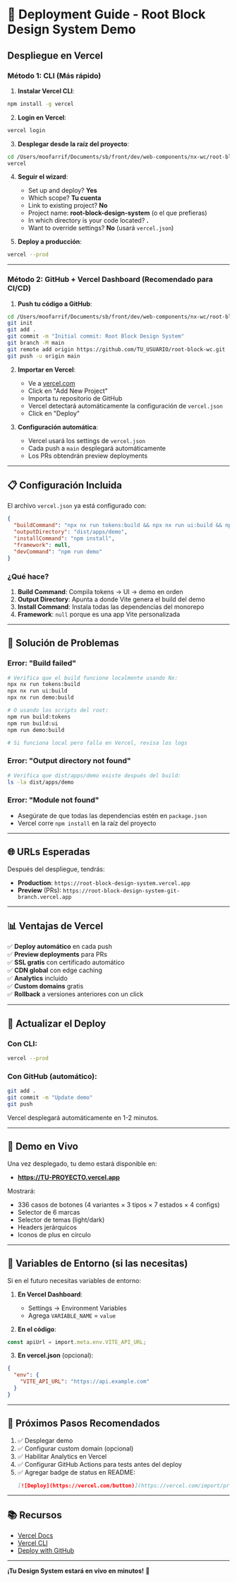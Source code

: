 # 🚀 Deployment Guide - Root Block Design System Demo

## Despliegue en Vercel

### **Método 1: CLI (Más rápido)**

1. **Instalar Vercel CLI**:
```bash
npm install -g vercel
```

2. **Login en Vercel**:
```bash
vercel login
```

3. **Desplegar desde la raíz del proyecto**:
```bash
cd /Users/moofarrif/Documents/sb/front/dev/web-components/nx-wc/root-block-wc
vercel
```

4. **Seguir el wizard**:
   - Set up and deploy? **Yes**
   - Which scope? **Tu cuenta**
   - Link to existing project? **No**
   - Project name: **root-block-design-system** (o el que prefieras)
   - In which directory is your code located? **.**
   - Want to override settings? **No** (usará `vercel.json`)

5. **Deploy a producción**:
```bash
vercel --prod
```

---

### **Método 2: GitHub + Vercel Dashboard (Recomendado para CI/CD)**

1. **Push tu código a GitHub**:
```bash
cd /Users/moofarrif/Documents/sb/front/dev/web-components/nx-wc/root-block-wc
git init
git add .
git commit -m "Initial commit: Root Block Design System"
git branch -M main
git remote add origin https://github.com/TU_USUARIO/root-block-wc.git
git push -u origin main
```

2. **Importar en Vercel**:
   - Ve a [vercel.com](https://vercel.com)
   - Click en "Add New Project"
   - Importa tu repositorio de GitHub
   - Vercel detectará automáticamente la configuración de `vercel.json`
   - Click en "Deploy"

3. **Configuración automática**:
   - Vercel usará los settings de `vercel.json`
   - Cada push a `main` desplegará automáticamente
   - Los PRs obtendrán preview deployments

---

## 📋 **Configuración Incluida**

El archivo `vercel.json` ya está configurado con:

```json
{
  "buildCommand": "npx nx run tokens:build && npx nx run ui:build && npx nx run demo:build",
  "outputDirectory": "dist/apps/demo",
  "installCommand": "npm install",
  "framework": null,
  "devCommand": "npm run demo"
}
```

### **¿Qué hace?**
1. **Build Command**: Compila tokens → UI → demo en orden
2. **Output Directory**: Apunta a donde Vite genera el build del demo
3. **Install Command**: Instala todas las dependencias del monorepo
4. **Framework**: `null` porque es una app Vite personalizada

---

## 🔧 **Solución de Problemas**

### **Error: "Build failed"**
```bash
# Verifica que el build funcione localmente usando Nx:
npx nx run tokens:build
npx nx run ui:build
npx nx run demo:build

# O usando los scripts del root:
npm run build:tokens
npm run build:ui
npm run demo:build

# Si funciona local pero falla en Vercel, revisa los logs
```

### **Error: "Output directory not found"**
```bash
# Verifica que dist/apps/demo existe después del build:
ls -la dist/apps/demo
```

### **Error: "Module not found"**
- Asegúrate de que todas las dependencias estén en `package.json`
- Vercel corre `npm install` en la raíz del proyecto

---

## 🌐 **URLs Esperadas**

Después del despliegue, tendrás:

- **Production**: `https://root-block-design-system.vercel.app`
- **Preview** (PRs): `https://root-block-design-system-git-branch.vercel.app`

---

## 📊 **Ventajas de Vercel**

✅ **Deploy automático** en cada push  
✅ **Preview deployments** para PRs  
✅ **SSL gratis** con certificado automático  
✅ **CDN global** con edge caching  
✅ **Analytics** incluido  
✅ **Custom domains** gratis  
✅ **Rollback** a versiones anteriores con un click  

---

## 🔄 **Actualizar el Deploy**

### **Con CLI**:
```bash
vercel --prod
```

### **Con GitHub** (automático):
```bash
git add .
git commit -m "Update demo"
git push
```

Vercel desplegará automáticamente en 1-2 minutos.

---

## 🎨 **Demo en Vivo**

Una vez desplegado, tu demo estará disponible en:
- **https://TU-PROYECTO.vercel.app**

Mostrará:
- 336 casos de botones (4 variantes × 3 tipos × 7 estados × 4 configs)
- Selector de 6 marcas
- Selector de temas (light/dark)
- Headers jerárquicos
- Iconos de plus en círculo

---

## 📝 **Variables de Entorno** (si las necesitas)

Si en el futuro necesitas variables de entorno:

1. **En Vercel Dashboard**:
   - Settings → Environment Variables
   - Agrega `VARIABLE_NAME` = `value`

2. **En el código**:
```typescript
const apiUrl = import.meta.env.VITE_API_URL;
```

3. **En vercel.json** (opcional):
```json
{
  "env": {
    "VITE_API_URL": "https://api.example.com"
  }
}
```

---

## 🎯 **Próximos Pasos Recomendados**

1. ✅ Desplegar demo
2. ✅ Configurar custom domain (opcional)
3. ✅ Habilitar Analytics en Vercel
4. ✅ Configurar GitHub Actions para tests antes del deploy
5. ✅ Agregar badge de status en README:
   ```md
   [![Deploy](https://vercel.com/button)](https://vercel.com/import/project?template=...)
   ```

---

## 📚 **Recursos**

- [Vercel Docs](https://vercel.com/docs)
- [Vercel CLI](https://vercel.com/docs/cli)
- [Deploy with GitHub](https://vercel.com/docs/git)

---

**¡Tu Design System estará en vivo en minutos!** 🚀

